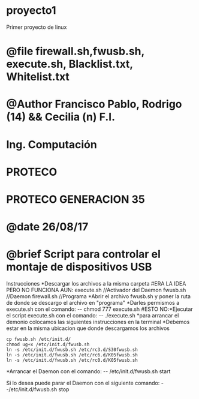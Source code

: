 # proyecto1
Primer proyecto de linux


#	@file firewall.sh,fwusb.sh, execute.sh, Blacklist.txt, Whitelist.txt
#	@Author Francisco Pablo, Rodrigo (14) && Cecilia (n) F.I.
#  Ing. Computación
#  PROTECO
#  PROTECO GENERACION 35
#	@date 26/08/17
#	@brief Script para controlar el montaje de dispositivos USB


Instrucciones
*Descargar los archivos a la misma carpeta
    #ERA LA IDEA PERO NO FUNCIONA AUN: execute.sh //Activador del Daemon
    fwusb.sh //Daemon
    firewall.sh //Programa
*Abrir el archivo fwusb.sh y poner la ruta de donde se descargo el archivo en "programa"
*Darles permismos a execute.sh con el comando: -- chmod 777 execute.sh
#ESTO NO:*Ejecutar el script execute.sh con el comando: -- ./execute.sh
*para arrancar el demonio colocamos las siguientes instrucciones en la terminal
*Debemos estar en la misma ubicacion que donde descargamos los archivos

    cp fwusb.sh /etc/init.d/
    chmod ug+x /etc/init.d/fwusb.sh
    ln -s /etc/init.d/fwusb.sh /etc/rc3.d/S30fwusb.sh
    ln -s /etc/init.d/fwusb.sh /etc/rc6.d/K05fwusb.sh
    ln -s /etc/init.d/fwusb.sh /etc/rc0.d/K05fwusb.sh

*Arrancar el Daemon con el comando: -- /etc/init.d/fwusb.sh start

Si lo desea puede parar el Daemon con el siguiente comando: --/etc/init.d/fwusb.sh stop
